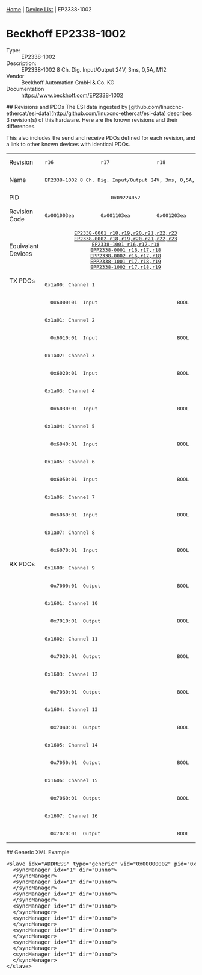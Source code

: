 <div class="nav"><a href="/esi-data">Home</a> | <a href="/esi-data/devices">Device List</a> | EP2338-1002</div>

#  Beckhoff EP2338-1002

<dl>
  <dt>Type:</dt><dd>EP2338-1002</dd>
  <dt>Description:</dt><dd>EP2338-1002 8 Ch. Dig. Input/Output 24V, 3ms, 0,5A, M12</dd>
  <dt>Vendor</dt><dd>Beckhoff Automation GmbH & Co. KG</dd>
  <dt>Documentation</dt><dd><a href="https://www.beckhoff.com/EP2338-1002">https://www.beckhoff.com/EP2338-1002</a></dd>
</dl>
## Revisions and PDOs
The ESI data ingested by [github.com/linuxcnc-ethercat/esi-data](http://github.com/linuxcnc-ethercat/esi-data) describes 3 revision(s) of this hardware.  Here are the known revisions and their differences.

This also includes the send and receive PDOs defined for each revision, and a link to other known devices with identical PDOs.

<table>
<tr >
<td class="first">Revision</td>
<td ><pre>r16</pre></td>
<td ><pre>r17</pre></td>
<td ><pre>r18</pre></td>
</tr>
<tr >
<td class="first">Name</td>
<td  colspan=3 align="center"><pre>EP2338-1002 8 Ch. Dig. Input/Output 24V, 3ms, 0,5A, M12</pre></td>
</tr>
<tr >
<td class="first">PID</td>
<td  colspan=3 align="center"><pre>0x09224052</pre></td>
</tr>
<tr >
<td class="first">Revision Code</td>
<td ><pre>0x001003ea</pre></td>
<td ><pre>0x001103ea</pre></td>
<td ><pre>0x001203ea</pre></td>
</tr>
<tr >
<td class="first">Equivalant Devices</td>
<td  colspan=3 align="center"><pre><a href="EP2338-0001">EP2338-0001 r18,r19,r20,r21,r22,r23</a><br/><a href="EP2338-0002">EP2338-0002 r18,r19,r20,r21,r22,r23</a><br/><a href="EP2338-1001">EP2338-1001 r16,r17,r18</a><br/><a href="EPP2338-0001">EPP2338-0001 r16,r17,r18</a><br/><a href="EPP2338-0002">EPP2338-0002 r16,r17,r18</a><br/><a href="EPP2338-1001">EPP2338-1001 r17,r18,r19</a><br/><a href="EPP2338-1002">EPP2338-1002 r17,r18,r19</a></pre></td>
</tr>
<tr class="txpdo pdosection">
<td class="first" rowspan=16 valign=top>TX PDOs</td>
<td colspan=3 align="left"><pre>0x1a00: Channel 1</pre></td>
<td></td>
</tr>
<tr class="txpdo">
<td  colspan=3 align="left"><pre>  0x6000:01  Input                           BOOL</pre></td>
</tr>
<tr class="txpdo pdosection">
<td  colspan=3 align="left"><pre>0x1a01: Channel 2</pre></td>
</tr>
<tr class="txpdo">
<td  colspan=3 align="left"><pre>  0x6010:01  Input                           BOOL</pre></td>
</tr>
<tr class="txpdo pdosection">
<td  colspan=3 align="left"><pre>0x1a02: Channel 3</pre></td>
</tr>
<tr class="txpdo">
<td  colspan=3 align="left"><pre>  0x6020:01  Input                           BOOL</pre></td>
</tr>
<tr class="txpdo pdosection">
<td  colspan=3 align="left"><pre>0x1a03: Channel 4</pre></td>
</tr>
<tr class="txpdo">
<td  colspan=3 align="left"><pre>  0x6030:01  Input                           BOOL</pre></td>
</tr>
<tr class="txpdo pdosection">
<td  colspan=3 align="left"><pre>0x1a04: Channel 5</pre></td>
</tr>
<tr class="txpdo">
<td  colspan=3 align="left"><pre>  0x6040:01  Input                           BOOL</pre></td>
</tr>
<tr class="txpdo pdosection">
<td  colspan=3 align="left"><pre>0x1a05: Channel 6</pre></td>
</tr>
<tr class="txpdo">
<td  colspan=3 align="left"><pre>  0x6050:01  Input                           BOOL</pre></td>
</tr>
<tr class="txpdo pdosection">
<td  colspan=3 align="left"><pre>0x1a06: Channel 7</pre></td>
</tr>
<tr class="txpdo">
<td  colspan=3 align="left"><pre>  0x6060:01  Input                           BOOL</pre></td>
</tr>
<tr class="txpdo pdosection">
<td  colspan=3 align="left"><pre>0x1a07: Channel 8</pre></td>
</tr>
<tr class="txpdo">
<td  colspan=3 align="left"><pre>  0x6070:01  Input                           BOOL</pre></td>
</tr>
<tr class="rxpdo pdosection">
<td class="first" rowspan=16 valign=top>RX PDOs</td>
<td colspan=3 align="left"><pre>0x1600: Channel 9</pre></td>
<td></td>
</tr>
<tr class="rxpdo">
<td  colspan=3 align="left"><pre>  0x7000:01  Output                          BOOL</pre></td>
</tr>
<tr class="rxpdo pdosection">
<td  colspan=3 align="left"><pre>0x1601: Channel 10</pre></td>
</tr>
<tr class="rxpdo">
<td  colspan=3 align="left"><pre>  0x7010:01  Output                          BOOL</pre></td>
</tr>
<tr class="rxpdo pdosection">
<td  colspan=3 align="left"><pre>0x1602: Channel 11</pre></td>
</tr>
<tr class="rxpdo">
<td  colspan=3 align="left"><pre>  0x7020:01  Output                          BOOL</pre></td>
</tr>
<tr class="rxpdo pdosection">
<td  colspan=3 align="left"><pre>0x1603: Channel 12</pre></td>
</tr>
<tr class="rxpdo">
<td  colspan=3 align="left"><pre>  0x7030:01  Output                          BOOL</pre></td>
</tr>
<tr class="rxpdo pdosection">
<td  colspan=3 align="left"><pre>0x1604: Channel 13</pre></td>
</tr>
<tr class="rxpdo">
<td  colspan=3 align="left"><pre>  0x7040:01  Output                          BOOL</pre></td>
</tr>
<tr class="rxpdo pdosection">
<td  colspan=3 align="left"><pre>0x1605: Channel 14</pre></td>
</tr>
<tr class="rxpdo">
<td  colspan=3 align="left"><pre>  0x7050:01  Output                          BOOL</pre></td>
</tr>
<tr class="rxpdo pdosection">
<td  colspan=3 align="left"><pre>0x1606: Channel 15</pre></td>
</tr>
<tr class="rxpdo">
<td  colspan=3 align="left"><pre>  0x7060:01  Output                          BOOL</pre></td>
</tr>
<tr class="rxpdo pdosection">
<td  colspan=3 align="left"><pre>0x1607: Channel 16</pre></td>
</tr>
<tr class="rxpdo">
<td  colspan=3 align="left"><pre>  0x7070:01  Output                          BOOL</pre></td>
</tr>
</table>
## Generic XML Example
<pre class="xml">
&lt;slave idx="ADDRESS" type="generic" vid="0x00000002" pid="0x09224052" configPdos="true"&gt;
  &lt;syncManager idx="1" dir="Dunno"&gt;
  &lt;/syncManager&gt;
  &lt;syncManager idx="1" dir="Dunno"&gt;
  &lt;/syncManager&gt;
  &lt;syncManager idx="1" dir="Dunno"&gt;
  &lt;/syncManager&gt;
  &lt;syncManager idx="1" dir="Dunno"&gt;
  &lt;/syncManager&gt;
  &lt;syncManager idx="1" dir="Dunno"&gt;
  &lt;/syncManager&gt;
  &lt;syncManager idx="1" dir="Dunno"&gt;
  &lt;/syncManager&gt;
  &lt;syncManager idx="1" dir="Dunno"&gt;
  &lt;/syncManager&gt;
  &lt;syncManager idx="1" dir="Dunno"&gt;
  &lt;/syncManager&gt;
&lt;/slave&gt;
</pre>
